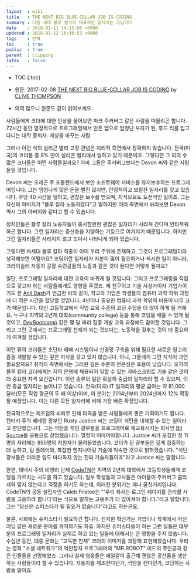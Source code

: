 ```yaml
---
layout  : wiki
title   : THE NEXT BIG BLUE-COLLAR JOB IS CODING
summary : 다음 세대 블루 칼라의 대표적인 일자리는 코딩이다
date    : 2018-01-11 14:15:00 +0900
updated : 2018-01-12 10:46:53 +0900
tags    : 번역
toc     : true
public  : true
parent  : clipping
latex   : false
---
```

* TOC
{:toc}

* 원문: 2017-02-08 [THE NEXT BIG BLUE-COLLAR JOB IS CODING](https://www.wired.com/2017/02/programming-is-the-new-blue-collar-job/ ) by [CLIVE THOMPSON](https://www.wired.com/author/clive-thompson/)
* 의역 많으니 원문도 같이 읽어보세요.

사람들에게 코더에 대한 인상을 물어보면 마크 주커버그 같은 사람을 떠올리곤 합니다.
72시간 동안 열정적으로 프로그래밍해서 만든 앱으로 엄청난 부자가 된,
후드 티를 입고 다니는 대학 중퇴자. 세상을 바꾸는 사람.

그러나 이런 식의 실리콘 밸리 고정 관념은 지리적 측면에서 정확하지 않습니다.
전국(미국)의 코더들 중 8% 만이 실리콘 밸리에서 일하고 있기 때문이죠.
그렇다면 그 외의 수많은 코더들은 어떤 사람들일까요?
아마 그들은 주커버그보다는 Devon 씨와 같은 사람들일 것입니다.

Devon 씨는 오레곤 주 포틀랜드에서 보안 소프트웨어 서비스를 유지보수하는 프로그래머입니다.
그는 엄청나게 많은 돈을 벌진 않지만, 안정적이고 보람찬 일자리를 갖고 있습니다.
주당 40 시간을 일하고, 괜찮은 보수를 받으며, 지적으로도 도전적인 일이죠.
그는 자신의 아버지가 "블루 칼라 노동자였다"고 말하지만 여러 측면에서 바라보면 Devon 역시 그의 아버지와 같다고 할 수 있습니다.

정치인들은 블루 칼라 노동자들이 종사할만한 괜찮은 일자리가 사라져 간다며 안타까워하곤 합니다.
그런 일자리는 중산층을 지탱하는 기둥으로 여겨지기 때문입니다.
하지만 그런 일자리들은 사라지지 않고 또다시 나타나게 되어 있습니다.

그렇다면 차세대 블루 칼라 직종이 이미 우리 주위에 존재하고, 그것이 프로그래밍이라 생각해보면 어떨까요?
코딩이란 일자리가 자본이 많이 필요하거나 섹시한 일이 아니라,
크라이슬러 자동차 공장 숙련공들의 노동과 같은 것이 된다면 어떻게 될까요?

일단, 프로그래밍 일자리에 대한 교육이 바뀌게 될 것입니다. 그리고 프로그래밍을 직업으로 갖고자 하는 사람들에게도 영향을 주겠죠. 제 친구이고 기술 사상가이자 기업가이기도 한 [Anil Dash](http://anildash.com )가 언급한 바와 같이,
학교와 기업은 학생들의 컴퓨터 과학 학위 과정에 더 적은 시간을 할당할 것입니다.
4년이나 필요한 컴퓨터 과학 학위의 비용이 너무 크기 때문입니다.
대신 고등학교에서 직업 교육 수준의 코딩 수업을 더 많이 하게 될 거에요.
누구나 지역의 2년제 대학(community college) 등을 통해 코딩을 배울 수 있게 될 것이고, [DevBootcamp](https://devbootcamp.com) 같은 몇 달 짜리 집중 개발 교육 과정에도 참여할 것입니다.
그리고 그런 곳에서는 프로그래밍 천재가 되는 것보다는, 노동력을 갖추는 것이 더 중요하게 여겨질 것입니다.

이런 류의 코더들은 초단타 매매 시스템이나 신경망 구축을 위해 필요한 새로운 알고리즘을 개발할 수 있는 깊은 지식을 갖고 있지 않습니다. 아니, 그들에게 그런 지식이 과연 필요할까요?  취직의 측면에서는 그러한 깊은 수준의 전문성은 효용이 낮습니다. 오히려 블루 칼라 코더에게는 지역 은행에 채용되어 일할 수 있는 자바스크립트 기술 같은 것이 더 중요한 자격 요건입니다. 이런 종류의 일은 확실히 중급의 일자리라 할 수 있으며, 이런 중급 일자리는 늘어나고 있습니다.
전국(미국) IT 일자리의 평균 급여는 약 81,000 달러(모든 직업 평균의 두 배 이상)이며,
이 분야는 2014년부터 2024년까지 12% 확장될 예정입니다. 이는 다른 모든 일자리에 비해 가장 빠른 확장입니다.

전국적으로는 제조업의 쇠퇴로 인해 타격을 받은 사람들에게 좋은 기회이기도 합니다.
켄터키 주의 베테랑 광부인 Rusty Justice 씨는 코딩이 석탄을 대체할 수 있는 일이라고 판단했습니다.
그는 석탄을 캐던 광부들을 프로그래머로 재교육시키는 회사인 [Bit Source](http://bitsourceky.com )를 공동으로 창업했습니다. 열정이 어마어마합니다.
Justice 씨가 모집한 첫 11명의 자리에는 950명의 지원자가 몰려들었습니다.
코더가 된 광부들은 깊게 집중하는 데 능하고, 팀 플레이와, 복잡한 엔지니어링 기술에 익숙한 것으로 밝혀졌습니다.
"석탄 광부들은 더러운 일도 마다하지 않는 진짜 기술자들이죠"라고 Justice 씨는 말합니다.

한편, 테네시 주의 비영리 단체 [CodeTN](http://codetn.org )은 지역의 2년제 대학에서 고등학생들에게 코딩을 가르치는 시도를 하고 있습니다.
일부 학생들과 교사들은 아이들이 주커버그 클리셰와 맞지 않는다고 걱정을 하기도 하는데, 이러한 분위기는 꽤나 골칫거리입니다.
CodeTN의 공동 설립자인 Caleb Fristoe는 "'우리 회사는 로그인 페이지를 관리할 사람을 고용하려 합니다'라는 식으로 말하는 고용주가 더 많아져야 합니다."라고 말합니다. 그는 "당신은 슈퍼스타가 될 필요가 없습니다"라고도 하는군요.

물론, 사회에는 슈퍼스타가 필요하긴 합니다.
진지한 혁신가는 기업이나 학계에서 머신 러닝 같은 새로운 분야를 개척하기도 하죠.
하지만 슈퍼스타들이 하는 그런 일들은 대부분의 프로그래밍 일자리가 실제로 하고 있는 일들에 대해서는 큰 영향을 주지 않습니다. 수십년 동안, 대중 문화는 "고독한 천재" 코더의 이미지를 과장해 표현해왔습니다.
우리는 영화 "소셜 네트워크"의 억만장자 프로그래머와 "MR.ROBOT" 미드의 주인공과 같은 인물들을 선망해왔죠.
그러나 실제 영웅들은 매일같이 출근해 괜찮은 공산품을 생산하는 사람들이라 할 수 있습니다.
자동차를 제조한다던가, 석탄을 캔다던가, 코딩하는 사람들 말이죠.

